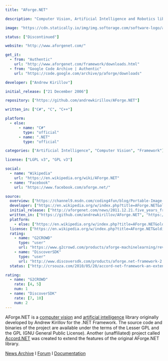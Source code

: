 ```yaml
---
title: "AForge.NET"

description: "Computer Vision, Artificial Intelligence and Robotics library for the .NET Framework"

image: "https://cdn.statically.io/img/img.softorage.com/software-logo/aforge.net.png?h=64"

status: ["Discontinued"]

website: "http://www.aforgenet.com/"

get_it:
  - from: "Authentic"
    url: "http://www.aforgenet.com/framework/downloads.html"
  - from: "Google Code Archive | Authentic"
    url: "https://code.google.com/archive/p/aforge/downloads"

developer: ["Andrew Kirillov"]

initial_release: ["21 December 2006"]

repository: ["https://github.com/andrewkirillov/AForge.NET"]

written_in: ["C#", "C", "C++"]

platform:
  - else:
      - name: "C#"
        type: "official"
      - name: ".NET"
        type: "official"

categories: ["Artificial Intelligence", "Computer Vision", "Framework"]

license: ["LGPL v3", "GPL v3"]

social:
  - name: "Wikipedia"
    url: "https://en.wikipedia.org/wiki/AForge.NET"
  - name: "Facebook"
    url: "https://www.facebook.com/aforge.net/"

source:
  overview: ["https://channel9.msdn.com/coding4fun/blog/Portable-Image-and-Video-processing-with-help-from-AForgeNET-and-AccordNET", "https://web.archive.org/web/20181126145651/https://www.amazon.co.uk/AForge-NET-Ronald-Cohn-Jesse-Russell/dp/B007PN9QJQ", "http://crsouza.com/2010/05/20/accord-net-framework-an-extension-to-aforge-net/"]
  developer: ["https://en.wikipedia.org/w/index.php?title=AForge.NET&oldid=870709389"]
  initial_release: ["http://aforgenet.com/news/2011.12.21.five_years_framework.html", "https://en.wikipedia.org/w/index.php?title=AForge.NET&oldid=870709389"]
  written_in: ["https://github.com/andrewkirillov/AForge.NET", "https://en.wikipedia.org/w/index.php?title=AForge.NET&oldid=870709389"]
  platform:
    - else: ["https://en.wikipedia.org/w/index.php?title=AForge.NET&oldid=870709389"]
  license: ["https://en.wikipedia.org/w/index.php?title=AForge.NET&oldid=870709389", "http://www.aforgenet.com/framework/license.html"]
  rating:
    - name: "G2CROWD"
      type: "user"
      url: "https://www.g2crowd.com/products/aforge-machinelearning/reviews"
    - name: "DiscoverSDK"
      type: "user"
      url: "http://www.discoversdk.com/products/aforge.net-framework-2.2.5#/overview"
  status: ["http://crsouza.com/2010/05/20/accord-net-framework-an-extension-to-aforge-net/"]

rating:
  - name: "G2CROWD"
    rate: [4, 5]
    num: 1
  - name: "DiscoverSDK"
    rate: [7, 10]
    num: 2
---
```

  AForge.NET is a [computer vision](/categories/computer-vision) and [artificial intelligence](/categories/artificial-intelligence) library originally developed by Andrew Kirillov for the .NET Framework. The source code and binaries of the project are available under the terms of the Lesser GPL and the GPL (GNU General Public License). Another (unaffiliated) project called [Accord.NET](/software/accord.net) was created to extend the features of the original AForge.NET library.
  
  [News Archive](http://www.aforgenet.com/news/) I [Forum](http://www.aforgenet.com/forum/) I [Documentation](http://www.aforgenet.com/framework/docs/)



